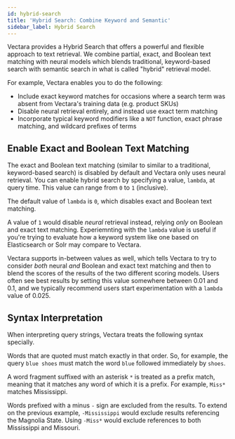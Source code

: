 ```yaml
---
id: hybrid-search
title: 'Hybrid Search: Combine Keyword and Semantic'
sidebar_label: Hybrid Search
---
```


Vectara provides a Hybrid Search that offers a powerful and flexible approach 
to text retrieval. We combine partial, exact, and Boolean text matching with 
neural models which blends traditional, keyword-based search with 
semantic search in what is called "hybrid" retrieval model.

For example, Vectara enables you to do the following:
- Include exact keyword matches for occasions where a search
term was absent from Vectara's training data (e.g. product SKUs)
- Disable neural retrieval entirely, and instead use exact term matching
- Incorporate typical keyword modifiers like a `NOT` function, exact phrase
matching, and wildcard prefixes of terms

## Enable Exact and Boolean Text Matching

The exact and Boolean text matching (similar to similar to a traditional, 
keyword-based search) is disabled by default and Vectara only uses neural 
retrieval. You can enable hybrid search by specifying a value, `lambda`, at
 query time. This value can range from `0` to `1` (inclusive).

The default value of `lambda` is `0`, which disables exact and Boolean text
matching.

A value of `1` would disable _neural_ retrieval instead, relying _only_ on
Boolean and exact text matching. Experiemnting with the `lambda` value is 
useful if you're trying to evaluate how a keyword system like one based on 
Elasticsearch or Solr may compare to Vectara.

Vectara supports in-between values as well, which tells Vectara to try to
consider _both_ neural _and_ Boolean and exact text matching and then to blend
the scores of the results of the two different scoring models. Users often see
best results by setting this value somewhere between 0.01 and 0.1, and we
typically recommend users start experimentation with a `lambda` value of 0.025.

## Syntax Interpretation

When interpreting query strings, Vectara treats the following syntax specially.

Words that are quoted must match exactly in that order. So, for example, the
query `blue shoes` must match the word `blue` followed immediately by `shoes`.

A word fragment suffixed with an asterisk `*` is treated as a prefix match, 
meaning that it matches any word of which it is a prefix. For example, 
`Miss*` matches Mississippi.

Words prefixed with a minus `-` sign are excluded from the results. To extend 
on the previous example, `-Mississippi` would exclude results referencing the 
Magnolia State. Using `-Miss*` would exclude references to both 
Mississippi and Missouri.